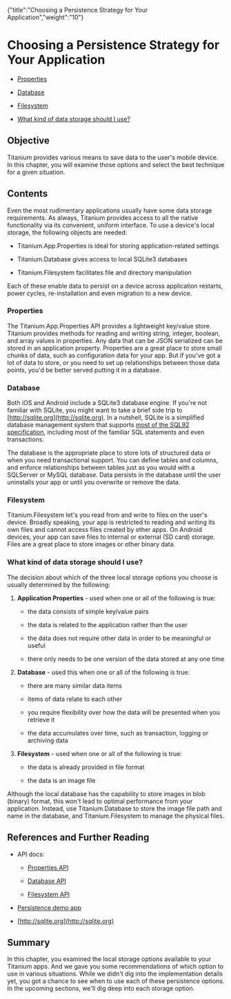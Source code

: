 {"title":"Choosing a Persistence Strategy for Your Application","weight":"10"} 

# Choosing a Persistence Strategy for Your Application

*   [Properties](#Properties)
    
*   [Database](#Database)
    
*   [Filesystem](#Filesystem)
    
*   [What kind of data storage should I use?](#WhatkindofdatastorageshouldIuse?)
    

## Objective

Titanium provides various means to save data to the user's mobile device. In this chapter, you will examine those options and select the best technique for a given situation.

## Contents

Even the most rudimentary applications usually have some data storage requirements. As always, Titanium provides access to all the native functionality via its convenient, uniform interface. To use a device's local storage, the following objects are needed:

*   Titanium.App.Properties is ideal for storing application-related settings
    
*   Titanium.Database gives access to local SQLite3 databases
    
*   Titanium.Filesystem facilitates file and directory manipulation
    

Each of these enable data to persist on a device across application restarts, power cycles, re-installation and even migration to a new device.

### Properties

The Titanium.App.Properties API provides a lightweight key/value store. Titanium provides methods for reading and writing string, integer, boolean, and array values in properties. Any data that can be JSON serialized can be stored in an application property. Properties are a great place to store small chunks of data, such as configuration data for your app. But if you've got a lot of data to store, or you need to set up relationships between those data points, you'd be better served putting it in a database.

### Database

Both iOS and Android include a SQLite3 database engine. If you're not familiar with SQLite, you might want to take a brief side trip to [http://sqlite.org](http://sqlite.org). In a nutshell, SQLite is a simplified database management system that supports [most of the SQL92 specification](http://sqlite.org/omitted.html), including most of the familiar SQL statements and even transactions.

The database is the appropriate place to store lots of structured data or when you need transactional support. You can define tables and columns, and enforce relationships between tables just as you would with a SQLServer or MySQL database. Data persists in the database until the user uninstalls your app or until you overwrite or remove the data.

### Filesystem

Titanium.Filesystem let's you read from and write to files on the user's device. Broadly speaking, your app is restricted to reading and writing its own files and cannot access files created by other apps. On Android devices, your app can save files to internal or external (SD card) storage. Files are a great place to store images or other binary data.

### What kind of data storage should I use?

The decision about which of the three local storage options you choose is usually determined by the following:

1.  **Application Properties** - used when one or all of the following is true:
    
    *   the data consists of simple key/value pairs
        
    *   the data is related to the application rather than the user
        
    *   the data does not require other data in order to be meaningful or useful
        
    *   there only needs to be one version of the data stored at any one time
        
2.  **Database** - used this when one or all of the following is true:
    
    *   there are many similar data items
        
    *   items of data relate to each other
        
    *   you require flexibility over how the data will be presented when you retrieve it
        
    *   the data accumulates over time, such as transaction, logging or archiving data
        
3.  **Filesystem** - used when one or all of the following is true:
    
    *   the data is already provided in file format
        
    *   the data is an image file
        

Although the local database has the capability to store images in blob (binary) format, this won't lead to optimal performance from your application. Instead, use Titanium.Database to store the image file path and name in the database, and Titanium.Filesystem to manage the physical files.

## References and Further Reading

*   API docs:
    
    *   [Properties API](#!/api/Titanium.App.Properties)
        
    *   [Database API](#!/api/Titanium.Database)
        
    *   [Filesystem API](#!/api/Titanium.Filesystem)
        
*   [Persistence demo app](https://github.com/appcelerator-archive/sample-persistence)
    
*   [http://sqlite.org](http://sqlite.org)
    

## Summary

In this chapter, you examined the local storage options available to your Titanium apps. And we gave you some recommendations of which option to use in various situations. While we didn't dig into the implementation details yet, you got a chance to see when to use each of these persistence options. In the upcoming sections, we'll dig deep into each storage option.
